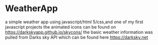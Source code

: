 # WeatherApp
a simple weather app using javascript/html 5/css,and one of my first javascript projects
the animated icons can be found on https://darkskyapp.github.io/skycons/
the basic weather information was pulled from Darks sky API which can be found here https://darksky.net
